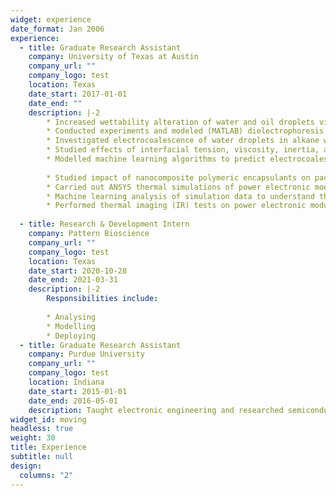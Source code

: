 ```yaml
---
widget: experience
date_format: Jan 2006
experience:
  - title: Graduate Research Assistant
    company: University of Texas at Austin
    company_url: ""
    company_logo: test
    location: Texas
    date_start: 2017-01-01
    date_end: ""
    description: |-2     
        * Increased wettability alteration of water and oil droplets via passive (surface engineering, surfactants) and active (electrowetting) techniques
        * Conducted experiments and modeled (MATLAB) dielectrophoresis in a 3-liquid configuration
        * Investigated electrocoalescence of water droplets in alkane with interdigitated ITO electrodes
        * Studied effects of interfacial tension, viscosity, inertia, and system capacitance on droplet-droplet interaction
        * Modelled machine learning algorithms to predict electrocoalescence & droplet generation efficiency of microfluidic device
        
        * Studied impact of nanocomposite polymeric encapsulants on packaging of power electronics modules
        * Carried out ANSYS thermal simulations of power electronic module through UT Austin’s supercomputer (TACC)
        * Machine learning analysis of simulation data to understand thermal effect of nanocomposite encapsulants
        * Performed thermal imaging (IR) tests on power electronic modules with liquid-cooled heatsink
    
  - title: Research & Development Intern
    company: Pattern Bioscience
    company_url: ""
    company_logo: test
    location: Texas
    date_start: 2020-10-28
    date_end: 2021-03-31
    description: |-2
        Responsibilities include:
        
        * Analysing
        * Modelling
        * Deploying     
  - title: Graduate Research Assistant
    company: Purdue University
    company_url: ""
    company_logo: test
    location: Indiana
    date_start: 2015-01-01
    date_end: 2016-05-01
    description: Taught electronic engineering and researched semiconductor physics.
widget_id: moving
headless: true
weight: 30
title: Experience
subtitle: null
design:
  columns: "2"
---
```


